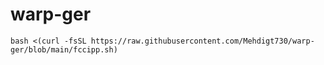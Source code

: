 # warp-ger

```bash <(curl -fsSL https://raw.githubusercontent.com/Mehdigt730/warp-ger/blob/main/fccipp.sh)```
